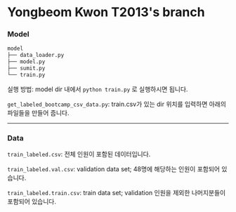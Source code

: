 # Yongbeom Kwon T2013's branch

### Model
```bash
model
├── data_loader.py
├── model.py
├── sumit.py
└── train.py
```
실행 방법: 
model dir 내에서 `python train.py` 로 실행하시면 됩니다.

`get_labeled_bootcamp_csv_data.py`: train.csv가 있는 dir 위치를 입력하면 아래의 파일들을 만들어 줍니다.

---
### Data

`train_labeled.csv`: 전체 인원이 포함된 데이터입니다.

`train_labeled.val.csv`: validation data set; 48명에 해당하는 인원이 포함되어 있습니다.

`train_labeled.train.csv`: train data set; validation 인원을 제외한 나머지분들이 포함되어 있습니다.
